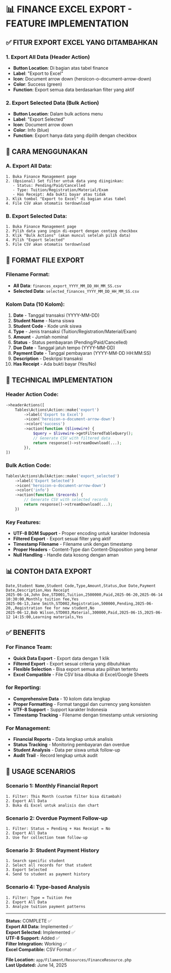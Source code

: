 # 📊 FINANCE EXCEL EXPORT - FEATURE IMPLEMENTATION

## ✅ FITUR EXPORT EXCEL YANG DITAMBAHKAN

### **1. Export All Data (Header Action)**

-   **Button Location**: Di bagian atas tabel finance
-   **Label**: "Export to Excel"
-   **Icon**: Document arrow down (heroicon-o-document-arrow-down)
-   **Color**: Success (green)
-   **Function**: Export semua data berdasarkan filter yang aktif

### **2. Export Selected Data (Bulk Action)**

-   **Button Location**: Dalam bulk actions menu
-   **Label**: "Export Selected"
-   **Icon**: Document arrow down
-   **Color**: Info (blue)
-   **Function**: Export hanya data yang dipilih dengan checkbox

## 🎯 CARA MENGGUNAKAN

### **A. Export All Data:**

```
1. Buka Finance Management page
2. (Opsional) Set filter untuk data yang diinginkan:
   - Status: Pending/Paid/Cancelled
   - Type: Tuition/Registration/Material/Exam
   - Has Receipt: Ada bukti bayar atau tidak
3. Klik tombol "Export to Excel" di bagian atas tabel
4. File CSV akan otomatis terdownload
```

### **B. Export Selected Data:**

```
1. Buka Finance Management page
2. Pilih data yang ingin di-export dengan centang checkbox
3. Klik "Bulk Actions" (akan muncul setelah pilih data)
4. Pilih "Export Selected"
5. File CSV akan otomatis terdownload
```

## 📁 FORMAT FILE EXPORT

### **Filename Format:**

-   **All Data**: `finances_export_YYYY_MM_DD_HH_MM_SS.csv`
-   **Selected Data**: `selected_finances_YYYY_MM_DD_HH_MM_SS.csv`

### **Kolom Data (10 Kolom):**

1. **Date** - Tanggal transaksi (YYYY-MM-DD)
2. **Student Name** - Nama siswa
3. **Student Code** - Kode unik siswa
4. **Type** - Jenis transaksi (Tuition/Registration/Material/Exam)
5. **Amount** - Jumlah nominal
6. **Status** - Status pembayaran (Pending/Paid/Cancelled)
7. **Due Date** - Tanggal jatuh tempo (YYYY-MM-DD)
8. **Payment Date** - Tanggal pembayaran (YYYY-MM-DD HH:MM:SS)
9. **Description** - Deskripsi transaksi
10. **Has Receipt** - Ada bukti bayar (Yes/No)

## 🔧 TECHNICAL IMPLEMENTATION

### **Header Action Code:**

```php
->headerActions([
    Tables\Actions\Action::make('export')
        ->label('Export to Excel')
        ->icon('heroicon-o-document-arrow-down')
        ->color('success')
        ->action(function ($livewire) {
            $query = $livewire->getFilteredTableQuery();
            // Generate CSV with filtered data
            return response()->streamDownload(...);
        }),
])
```

### **Bulk Action Code:**

```php
Tables\Actions\BulkAction::make('export_selected')
    ->label('Export Selected')
    ->icon('heroicon-o-document-arrow-down')
    ->color('info')
    ->action(function ($records) {
        // Generate CSV with selected records
        return response()->streamDownload(...);
    })
```

### **Key Features:**

-   **UTF-8 BOM Support** - Proper encoding untuk karakter Indonesia
-   **Filtered Export** - Export sesuai filter yang aktif
-   **Timestamp Filename** - Filename unik dengan timestamp
-   **Proper Headers** - Content-Type dan Content-Disposition yang benar
-   **Null Handling** - Handle data kosong dengan aman

## 📊 CONTOH DATA EXPORT

```csv
Date,Student Name,Student Code,Type,Amount,Status,Due Date,Payment Date,Description,Has Receipt
2025-06-14,John Doe,STD001,Tuition,2500000,Paid,2025-06-20,2025-06-14 10:30:00,Monthly tuition fee,Yes
2025-06-13,Jane Smith,STD002,Registration,500000,Pending,2025-06-20,,Registration fee for new student,No
2025-06-12,Bob Wilson,STD003,Material,300000,Paid,2025-06-15,2025-06-12 14:15:00,Learning materials,Yes
```

## ✅ BENEFITS

### **For Finance Team:**

-   **Quick Data Export** - Export data dengan 1 klik
-   **Filtered Export** - Export sesuai criteria yang dibutuhkan
-   **Flexible Selection** - Bisa export semua atau pilihan tertentu
-   **Excel Compatible** - File CSV bisa dibuka di Excel/Google Sheets

### **for Reporting:**

-   **Comprehensive Data** - 10 kolom data lengkap
-   **Proper Formatting** - Format tanggal dan currency yang konsisten
-   **UTF-8 Support** - Support karakter Indonesia
-   **Timestamp Tracking** - Filename dengan timestamp untuk versioning

### **For Management:**

-   **Financial Reports** - Data lengkap untuk analisis
-   **Status Tracking** - Monitoring pembayaran dan overdue
-   **Student Analysis** - Data per siswa untuk follow-up
-   **Audit Trail** - Record lengkap untuk audit

## 🎉 USAGE SCENARIOS

### **Scenario 1: Monthly Financial Report**

```
1. Filter: This Month (custom filter bisa ditambah)
2. Export All Data
3. Buka di Excel untuk analisis dan chart
```

### **Scenario 2: Overdue Payment Follow-up**

```
1. Filter: Status = Pending + Has Receipt = No
2. Export All Data
3. Use for collection team follow-up
```

### **Scenario 3: Student Payment History**

```
1. Search specific student
2. Select all records for that student
3. Export Selected
4. Send to student as payment history
```

### **Scenario 4: Type-based Analysis**

```
1. Filter: Type = Tuition Fee
2. Export All Data
3. Analyze tuition payment patterns
```

---

**Status:** COMPLETE ✅  
**Export All Data:** Implemented ✅  
**Export Selected:** Implemented ✅  
**UTF-8 Support:** Added ✅  
**Filter Integration:** Working ✅  
**Excel Compatible:** CSV Format ✅

**File Location:** `app/Filament/Resources/FinanceResource.php`  
**Last Updated:** June 14, 2025
